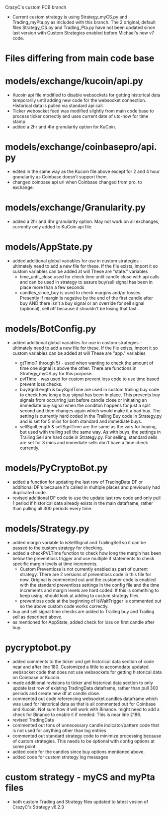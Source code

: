 CrazyC's custom PCB branch

* Current custom strategy is using Strategy_myCS.py and Trading_myPta.py as included with this branch.  The 2 original, default files Strategy_CS.py and Trading_Pta.py have not been updated since last version with Custom Strategies enabled before Michael's new v7 code.

# Files differing from main code base

# models/exchange/kucoin/api.py
- Kucoin api file modified to disable websockets for getting historical data temporarily until adding new code for the websocket connection.  Historical data is pulled via standard api call.
- Ticker weboscket feed was modified slightly from main code base to process ticker correctly and uses current date of utc-now for time stamp
- added a 2hr and 4hr granularity option for KuCoin.

# models/exchange/coinbasepro/api.py
- edited in the same way as the Kucoin file above except for 2 and 4 hour granularity as Coinbase doesn't support them.
- changed coinbase api url when Coinbase changed from pro. to exchange.

# models/exchange/Granularity.py
- added a 2hr and 4hr granularity option.  May not work on all exchanges, currently only added to KuCoin api file.

# models/AppState.py
- added additional global variables for use in custom strategies - ultimately need to add a new file for these.  If the file exists, import it so custom variables can be added at will
    These are "state." variables
    - time_until_close used for check time until candle close with api calls and can be used in strategy to assure buy/sell signal has been in place more than a few seconds
    - candles_since_buy is used to check margins and/or losses.  Presently if margin is negative by the end of the first candle after buy AND there isn't a buy signal or an override for sell signal (optional), sell off because it shouldn't be losing that fast.

# models/BotConfig.py
- added additional global variables for use in custom strategies - ultimately need to add a new file for these.  If the file exists, import it so custom variables can be added at will
    These are "app." variables

    - gtTime(1 through 5) - used when wanting to check the amount of time one signal is above the other.  There are functions in Strategy_myCS.py for this purpose.
    - pvlTime - was used for custom prevent loss code to use time based prevent loss checks.
    - buySgnlLength & buySgnlTime are used in custom trailing buy code to check how long a buy signal has been in place.  This prevents buy signals from occurring just before candle close or initiating an immediate buy signal when the conditon happens for just a split second and then changes again which would make it a bad buy.
    The setting is currently hard coded in the Trailing Buy code in Strategy.py and is set for 5 mins for both standard and immediate buys.
    - sellSgnlLength & sellSgnlTime are the same as the vars for buying, but used with trailing sell the same way.
    As with buys, the settings in Trailing Sell are hard code in Strategy.py.  For selling, standard sells are set for 3 mins and immediate sells don't have a time check currently.

# models/PyCryptoBot.py
- added a function for updating the last row of TradingData DF or additional DF's because it's called in multiple places and previously had duplicated code.
- revised additional DF code to use the update last row code and only pull 1 period if historical data already exists in the main dataframe, rather than pulling all 300 periods every time.

# models/Strategy.py
- added margin variable to isSellSignal and TrailingSell so it can be passed to the custom strategy for checking.
- added a checkPVLTime function to check how long the margin has been below the preventloss trigger and use multiple if statements to check specific margin levels at time increments.
    * Custom Preventloss is not currently enabled as part of current strategy.  There are 2 versions of preventloss code in this file for now.  Original is commented out and the customer code is enabled with the standard preventloss settings in the config file and the time increments and margin levels are hard coded.  If this is something to keep using, should look at adding to custom strategy files.
    * preventloss code at the beginning of isWaitTrigger is commented out so the above custom code works correctly.
- buy and sell signal time checks are added to Trailing buy and Trailing sell as described above.
- as mentioned for AppState, added check for loss on first candle after buy.

# pycryptobot.py
- added comments to the ticker and get historical data section of code near and after line 180.  Customized a little to accomodate updated websocket code that does not use websockets for getting historical data on Coinbase or Kucoin.
- made additional revisions to ticker and historical data section to only update last row of existing TradingData dataframe, rather than pull 300 periods and create new df at candle close.
- commented out code referencing websocket.candles dataframe which was used for historical data as that is all commented out for Coinbase and Kucoin. Not sure how it will work with Binance.  might need to add a check for Binance to enable it if needed.  This is near line 2186.
- revised TradingData
- commented out tons of unnecessary candle indicator/pattern code that is not used for anything other than log entries
- commented out standard strategy code to minimize processing because of custom strategies.  This needs to be optional with config options at some point.
- added code for the candles since buy options mentioned above.
- added code for custom strategy log messages

# custom strategy - myCS and myPta files
- both custom Trading and Strategy files updated to latest vesion of CrazyC's Strategy v6.2.3

